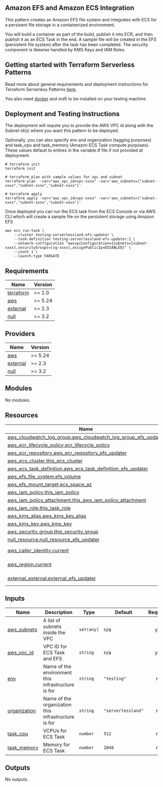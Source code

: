 ## Amazon EFS and Amazon ECS Integration

This pattern creates an Amazon EFS file system and integrates with ECS for a persisent file storage in a containerized environment.

You will build a container as part of the build, publish it into ECR, and then publish it as an ECS Task in the end. A sample file will be created in the EFS (persistent file system) after the task has been completed. The security component is likewise handled by KMS Keys and IAM Roles.

## Getting started with Terraform Serverless Patterns

Read more about general requirements and deployment instructions for Terraform Serverless Patterns [here](https://github.com/aws-samples/serverless-patterns/blob/main/terraform-fixtures/docs/README.md).

You also need [docker](https://www.docker.com/) and md5 to be installed on your testing machine

## Deployment and Testing Instructions

The deployment will require you to provide the AWS VPC id along with the Subnet id(s) where you want this pattern to be deployed. 

Optionally, you can also specify env and organization (tagging purposes) and task_cpu and task_memory (Amazon ECS Task compute purposes). These values default to entires in the variable.tf file if not provided at deployment.

```shell
# terraform init
terraform init

# terraform plan with sample values for vpc and subnet
terraform plan  -var="aws_vpc_id=vpc-xxxx" -var='aws_subnets=["subnet-xxxx","subnet-xxxx","subnet-xxxx"]' 

# terraform apply
terraform apply -var="aws_vpc_id=vpc-xxxx" -var='aws_subnets=["subnet-xxxx","subnet-xxxx","subnet-xxxx"]' 
```

Once deployed you can run the ECS task from the ECS Console or via AWS CLI which will create a sample file on the persistent storage using Amazon EFS

```shell
aws ecs run-task \
    --cluster testing-serverlessland-efs-updater \
    --task-definition testing-serverlessland-efs-updater:1 \
    --network-configuration "awsvpcConfiguration={subnets=[subnet-xxxx],securityGroups=[sg-xxxx],assignPublicIp=DISABLED}" \
    --count 1 \
    --launch-type FARGATE
```


<!-- BEGINNING OF PRE-COMMIT-TERRAFORM DOCS HOOK -->
## Requirements

| Name | Version |
|------|---------|
| <a name="requirement_terraform"></a> [terraform](#requirement\_terraform) | >= 1.0 |
| <a name="requirement_aws"></a> [aws](#requirement\_aws) | >= 5.24 |
| <a name="requirement_external"></a> [external](#requirement\_external) | >= 2.3 |
| <a name="requirement_null"></a> [null](#requirement\_null) | >= 3.2 |

## Providers

| Name | Version |
|------|---------|
| <a name="provider_aws"></a> [aws](#provider\_aws) | >= 5.24 |
| <a name="provider_external"></a> [external](#provider\_external) | >= 2.3 |
| <a name="provider_null"></a> [null](#provider\_null) | >= 3.2 |

## Modules

No modules.

## Resources

| Name | Type |
|------|------|
| [aws_cloudwatch_log_group.aws_cloudwatch_log_group_efs_updater](https://registry.terraform.io/providers/hashicorp/aws/latest/docs/resources/cloudwatch_log_group) | resource |
| [aws_ecr_lifecycle_policy.ecr_lifecycle_policy](https://registry.terraform.io/providers/hashicorp/aws/latest/docs/resources/ecr_lifecycle_policy) | resource |
| [aws_ecr_repository.aws_ecr_repository_efs_updater](https://registry.terraform.io/providers/hashicorp/aws/latest/docs/resources/ecr_repository) | resource |
| [aws_ecs_cluster.this_ecs_cluster](https://registry.terraform.io/providers/hashicorp/aws/latest/docs/resources/ecs_cluster) | resource |
| [aws_ecs_task_definition.aws_ecs_task_definition_efs_updater](https://registry.terraform.io/providers/hashicorp/aws/latest/docs/resources/ecs_task_definition) | resource |
| [aws_efs_file_system.efs_volume](https://registry.terraform.io/providers/hashicorp/aws/latest/docs/resources/efs_file_system) | resource |
| [aws_efs_mount_target.ecs_space_az](https://registry.terraform.io/providers/hashicorp/aws/latest/docs/resources/efs_mount_target) | resource |
| [aws_iam_policy.this_iam_policy](https://registry.terraform.io/providers/hashicorp/aws/latest/docs/resources/iam_policy) | resource |
| [aws_iam_policy_attachment.this_aws_iam_policy_attachment](https://registry.terraform.io/providers/hashicorp/aws/latest/docs/resources/iam_policy_attachment) | resource |
| [aws_iam_role.this_task_role](https://registry.terraform.io/providers/hashicorp/aws/latest/docs/resources/iam_role) | resource |
| [aws_kms_alias.aws_kms_key_alias](https://registry.terraform.io/providers/hashicorp/aws/latest/docs/resources/kms_alias) | resource |
| [aws_kms_key.aws_kms_key](https://registry.terraform.io/providers/hashicorp/aws/latest/docs/resources/kms_key) | resource |
| [aws_security_group.this_security_group](https://registry.terraform.io/providers/hashicorp/aws/latest/docs/resources/security_group) | resource |
| [null_resource.null_resource_efs_updater](https://registry.terraform.io/providers/hashicorp/null/latest/docs/resources/resource) | resource |
| [aws_caller_identity.current](https://registry.terraform.io/providers/hashicorp/aws/latest/docs/data-sources/caller_identity) | data source |
| [aws_region.current](https://registry.terraform.io/providers/hashicorp/aws/latest/docs/data-sources/region) | data source |
| [external_external.external_efs_updater](https://registry.terraform.io/providers/hashicorp/external/latest/docs/data-sources/external) | data source |

## Inputs

| Name | Description | Type | Default | Required |
|------|-------------|------|---------|:--------:|
| <a name="input_aws_subnets"></a> [aws\_subnets](#input\_aws\_subnets) | A list of subnets inside the VPC | `set(any)` | n/a | yes |
| <a name="input_aws_vpc_id"></a> [aws\_vpc\_id](#input\_aws\_vpc\_id) | VPC ID for ECS Task and EFS | `string` | n/a | yes |
| <a name="input_env"></a> [env](#input\_env) | Name of the environment this infrastructure is for | `string` | `"testing"` | no |
| <a name="input_organization"></a> [organization](#input\_organization) | Name of the organization this infrastructure is for | `string` | `"serverlessland"` | no |
| <a name="input_task_cpu"></a> [task\_cpu](#input\_task\_cpu) | VCPUs for ECS Task | `number` | `512` | no |
| <a name="input_task_memory"></a> [task\_memory](#input\_task\_memory) | Memory for ECS Task | `number` | `2048` | no |

## Outputs

No outputs.
<!-- END OF PRE-COMMIT-TERRAFORM DOCS HOOK -->
